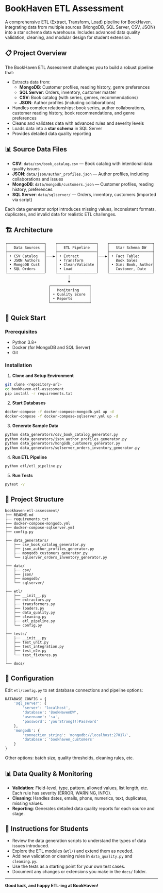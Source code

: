 # BookHaven ETL Assessment

A comprehensive ETL (Extract, Transform, Load) pipeline for BookHaven, integrating data from multiple sources (MongoDB, SQL Server, CSV, JSON) into a star schema data warehouse. Includes advanced data quality validation, cleaning, and modular design for student extension.

## 📋 Project Overview

The BookHaven ETL Assessment challenges you to build a robust pipeline that:
- Extracts data from:
  - **MongoDB**: Customer profiles, reading history, genre preferences
  - **SQL Server**: Orders, inventory, customer master
  - **CSV**: Book catalog (with series, genres, recommendations)
  - **JSON**: Author profiles (including collaborations)
- Handles complex relationships: book series, author collaborations, customer reading history, book recommendations, and genre preferences
- Cleans and validates data with advanced rules and severity levels
- Loads data into a **star schema** in SQL Server
- Provides detailed data quality reporting

## 📊 Source Data Files

- **CSV**: `data/csv/book_catalog.csv` — Book catalog with intentional data quality issues
- **JSON**: `data/json/author_profiles.json` — Author profiles, including collaborations and issues
- **MongoDB**: `data/mongodb/customers.json` — Customer profiles, reading history, preferences
- **SQL Server**: `data/sqlserver/` — Orders, inventory, customers (imported via script)

Each data generator script introduces missing values, inconsistent formats, duplicates, and invalid data for realistic ETL challenges.

## 🏗️ Architecture

```
┌─────────────────┐    ┌──────────────────┐    ┌────────────────────┐
│   Data Sources  │    │   ETL Pipeline   │    │   Star Schema DW   │
├─────────────────┤    ├──────────────────┤    ├────────────────────┤
│ • CSV Catalog   │───▶│ • Extract        │───▶│ • Fact Table:      │
│ • JSON Authors  │    │ • Transform      │    │   Book Sales       │
│ • MongoDB Cust  │    │ • Clean/Validate │    │ • Dim: Book, Author│
│ • SQL Orders    │    │ • Load           │    │   Customer, Date   │
└─────────────────┘    └──────────────────┘    └────────────────────┘
                             │
                             ▼
                    ┌──────────────────┐
                    │   Monitoring     │
                    │ • Quality Score  │
                    │ • Reports        │
                    └──────────────────┘
```

## 🚀 Quick Start

### Prerequisites
- Python 3.8+
- Docker (for MongoDB and SQL Server)
- Git

### Installation

1. **Clone and Setup Environment**
```bash
git clone <repository-url>
cd bookhaven-etl-assessment
pip install -r requirements.txt
```

2. **Start Databases**
```bash
docker-compose -f docker-compose-mongodb.yml up -d
docker-compose -f docker-compose-sqlserver.yml up -d
```

3. **Generate Sample Data**
```bash
python data_generators/csv_book_catalog_generator.py
python data_generators/json_author_profiles_generator.py
python data_generators/mongodb_customers_generator.py
python data_generators/sqlserver_orders_inventory_generator.py
```

4. **Run ETL Pipeline**
```bash
python etl/etl_pipeline.py
```

5. **Run Tests**
```bash
pytest -v
```

## 📁 Project Structure

```
bookhaven-etl-assessment/
├── README.md
├── requirements.txt
├── docker-compose-mongodb.yml
├── docker-compose-sqlserver.yml
├── config.py
│
├── data_generators/
│   ├── csv_book_catalog_generator.py
│   ├── json_author_profiles_generator.py
│   ├── mongodb_customers_generator.py
│   └── sqlserver_orders_inventory_generator.py
│
├── data/
│   ├── csv/
│   ├── json/
│   ├── mongodb/
│   └── sqlserver/
│
├── etl/
│   ├── __init__.py
│   ├── extractors.py
│   ├── transformers.py
│   ├── loaders.py
│   ├── data_quality.py
│   ├── cleaning.py
│   ├── etl_pipeline.py
│   └── config.py
│
├── tests/
│   ├── __init__.py
│   ├── test_unit.py
│   ├── test_integration.py
│   ├── test_e2e.py
│   └── test_fixtures.py
│
└── docs/
```

## 🔧 Configuration

Edit `etl/config.py` to set database connections and pipeline options:

```python
DATABASE_CONFIG = {
    'sql_server': {
        'server': 'localhost',
        'database': 'BookHavenDW',
        'username': 'sa',
        'password': 'yourStrong(!)Password'
    },
    'mongodb': {
        'connection_string': 'mongodb://localhost:27017/',
        'database': 'bookhaven_customers'
    }
}
```

Other options: batch size, quality thresholds, cleaning rules, etc.

## 📊 Data Quality & Monitoring

- **Validation**: Field-level, type, pattern, allowed values, list length, etc. Each rule has severity (ERROR, WARNING, INFO).
- **Cleaning**: Handles dates, emails, phone, numerics, text, duplicates, missing values.
- **Reporting**: Generates detailed data quality reports for each source and stage.

## 📝 Instructions for Students

- Review the data generation scripts to understand the types of data issues introduced.
- Explore the ETL modules (`etl/`) and extend them as needed.
- Add new validation or cleaning rules in `data_quality.py` and `cleaning.py`.
- Use the tests as a starting point for your own test cases.
- Document any changes or extensions you make in the `docs/` folder.

---

**Good luck, and happy ETL-ing at BookHaven!** 
